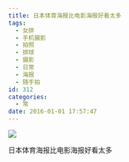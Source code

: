```yaml
---
title: 日本体育海报比电影海报好看太多
tags:
  - 女排
  - 手机摄影
  - 拍照
  - 排球
  - 摄影
  - 日常
  - 海报
  - 随手拍
id: 312
categories:
  - 常
date: 2016-01-01 17:57:47
---
```


![](http://imglf0.nosdn.127.net/img/QzVXaFExZFF5dVM5K2c4eXY5bEN2ckR6MEU3c2J5dVBuOVBtdVo1c3BhSEU3TDFWbklsRnNBPT0.jpg?imageView&amp;thumbnail=1680x0&amp;quality=96&amp;stripmeta=0&amp;type=jpg)

日本体育海报比电影海报好看太多